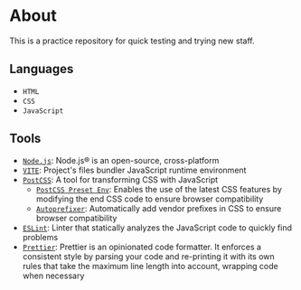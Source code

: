 # About

This is a practice repository for quick testing and trying new staff.

## Languages

- `HTML`
- `CSS`
- `JavaScript`

## Tools

- [`Node.js`](https://nodejs.org/): Node.js® is an open-source, cross-platform
- [`VITE`](https://vitejs.dev/): Project's files bundler JavaScript runtime
  environment
- [`PostCSS`](https://postcss.org/): A tool for transforming CSS with JavaScript
  - [`PostCSS Preset Env`](https://github.com/csstools/postcss-plugins/tree/main/plugin-packs/postcss-preset-env):
    Enables the use of the latest CSS features by modifying the end CSS code to
    ensure browser compatibility
  - [`Autoprefixer`](https://github.com/postcss/autoprefixer): Automatically add
    vendor prefixes in CSS to ensure browser compatibility
- [`ESLint`](https://eslint.org/): Linter that statically analyzes the
  JavaScript code to quickly find problems
- [`Prettier`](https://prettier.io/): Prettier is an opinionated code formatter.
  It enforces a consistent style by parsing your code and re-printing it with
  its own rules that take the maximum line length into account, wrapping code
  when necessary
